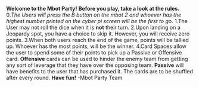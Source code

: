 **Welcome to the Mbot Party!**
**Before you play, take a look at the rules.**
0.*The Users will press the B button on the mbot 2 and whoever has the highest number printed on the cyber pi screen will be the first to go.*
1.The User may not roll the dice when it is **not** their turn.
2.Upon landing on a Jeopardy spot, you have a choice to skip it. However, you will receive zero points.
3.When both users reach the end of the game, points will be tallied up. Whoever has the most points, will be the winner.
4.Card Spaces allow the user to spend some of their points to pick up a Passive or Offensive card. **Offensive** cards can be used to hinder the enemy team from getting any sort of leverage that they have over the opposing team. **Passive** will have benefits to the user that has purchased it. The cards are to be shuffled after every round. 
**Have fun!**
-Mbot Party Team
